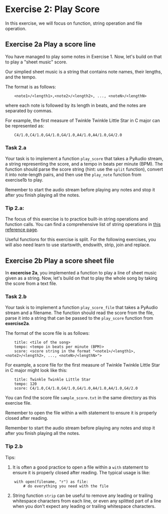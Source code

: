 # Exercise 2: Play Score

In this exercise, we will focus on function, string operation and file operation.

## Exercise 2a Play a score line
You have managed to play some notes in Exercise 1. Now, let's build on that to play a "sheet music" score.

Our simplied sheet music is a string that contains note names, their lengths, and the tempo. 

The format is as follows:
```
    <note1>/<length1>,<note2>/<length2>, ..., <noteN>/<lengthN>
```
where each note is followed by its length in beats, and the notes are separated by commas.

For example, the first measure of Twinkle Twinkle Little Star in C major can be represented as:
```
    C4/1.0,C4/1.0,G4/1.0,G4/1.0,A4/1.0,A4/1.0,G4/2.0
```

### Task 2.a
Your task is to implement a function `play_score` that takes a PyAudio stream, a string representing the score, and a tempo in beats per minute (BPM). The function should parse the score string (hint: use the `split` function), convert it into note-length pairs, and then use the `play_note` function from exercise1b to play.

Remember to start the audio stream before playing any notes and stop it after you finish playing all the notes.

### Tip 2.a:
The focus of this exercise is to practice built-in string operations and function calls. You can find a comprehensive list of string operations in [this reference page](https://www.w3schools.com/python/python_ref_string.asp).

Useful functions for this exercise is split. For the following exercises, you will also need learn to use startswith, endswith, strip, join and replace.

## Exercise 2b Play a score sheet file
In **excercise 2a**, you implemented a function to play a line of sheet music given as a string.  Now, let's build on that to play the whole song by taking the score from a text file.

### Task 2.b
Your task is to implement a function `play_score_file` that takes a PyAudio stream and a filename.  The function should read the score from the file, parse it into a string that can be passed to the `play_score` function from **exercise2a**.

The format of the score file is as follows:
```
    title: <tile of the song>
    tempo: <tempo in beats per minute (BPM)>
    score: <score string in the format "<note1>/<length1>,<note2>/<length2>, ..., <noteN>/<lengthN>">
```

For example, a score file for the first measure of Twinkle Twinkle Little Star in C major might look like this:
```
    title: Twinkle Twinkle Little Star
    tempo: 120
    score: C4/1.0,C4/1.0,G4/1.0,G4/1.0,A4/1.0,A4/1.0,G4/2.0
```
You can find the score file `sample_score.txt` in the same directory as this exercise file.

Remember to open the file within a with statement to ensure it is properly closed after reading.

Remember to start the audio stream before playing any notes and stop it after you finish playing all the notes.

### Tip 2.b
Tips:
1. It is often a good practice to open a file within a `with` statement to ensure it is properly closed after reading.  The typical usage is like:
```
    with open(filename, "r") as file:
        # do everything you need with the file
```
2. String function `strip` can be useful to remove any leading or trailing whitespace characters from each line, or even any splitted part of a line when you don't expect any leading or trailing whitespace characters.
